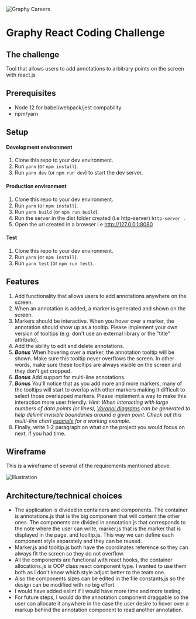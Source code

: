 ![Graphy Careers](https://graphy-static.ams3.cdn.digitaloceanspaces.com/careers-alt.png)

# Graphy React Coding Challenge
## The challenge

Tool that allows users to add annotations to arbitrary points on the screen with react.js

## Prerequisites
  - Node 12 for babel/webpack/jest compability 
  - npm/yarn

## Setup
#### Development environment

1. Clone this repo to your dev environment.
2. Run `yarn` (or `npm install`).
3. Run `yarn dev` (or `npm run dev`) to start the dev server.

#### Production environment

1. Clone this repo to your dev environment.
2. Run `yarn` (or `npm install`).
3. Run `yarn build` (or `npm run build`).
4. Run the server in the dist folder created (i.e http-server) `http-server .`
5. Open the url created in a browser i.e http://127.0.0.1:8080

#### Test

1. Clone this repo to your dev environment.
2. Run `yarn` (or `npm install`).
3. Run `yarn test` (or `npm run test`).

## Features

1. Add functionality that allows users to add annotations anywhere on the screen.
2. When an annotation is added, a marker is generated and shown on the screen.
3. Markers should be interactive. When you hover over a marker, the annotation should show up as a tooltip. Please implement your own version of tooltips (e.g. don't use an external library or the "title" attribute).
4. Add the ability to edit and delete annotations.
5. ***Bonus*** When hovering over a marker, the annotation tooltip will be shown. Make sure this tooltip never overflows the screen. In other words, make sure these tooltips are always visible on the screen and they don't get cropped.
6. ***Bonus*** Add support for multi-line annotations.
7. ***Bonus*** You'll notice that as you add more and more markers, many of the tooltips will start to overlap with other markers making it difficult to select those overlapped markers. Please implement a way to make this interaction more user friendly. *Hint: When interacting with large numbers of data points (or lines), [Voronoi diagrams](https://en.wikipedia.org/wiki/Voronoi_diagram) can be generated to help delimit invisible boundaries around a given point. Check out this multi-line chart [example](https://bl.ocks.org/mbostock/8033015) for a working example.*
8. Finally, write 1-2 paragraph on what on the project you would focus on next, if you had time.

## Wireframe

This is a wireframe of several of the requirements mentioned above.

![Illustration](https://i.imgur.com/1k84vVF.png)

## Architecture/technical choices
- The application is divided in containers and components. The container is annotations.js that is the big component that will content the other ones. The components are divided in annotation.js that corresponds to the note where the user can write, marker.js that is the marker that is displayed in the page, and tooltip.js. This way we can define each component style separately and they can be reused.
- Marker.js and tooltip.js both have the coordinates reference so they can always fit the screen so they do not overflow.
- All the components are functional with react hooks, the container allocations.js is OOP class react component type. I wanted to use them both as I don't know which style adjust better to the team one.
- Also the components sizes can be edited in the file constants.js so the design can be modified with no big effort.
- I would have added eslint if I would have more time and more testing.
- For future steps, I would do the annotation component draggable so the user can allocate it anywhere in the case the user desire to hover over a markup behind the annotation component to read another annotation.
